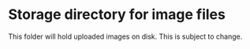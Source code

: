 # Storage directory for image files

This folder will hold uploaded images on disk.
This is subject to change.